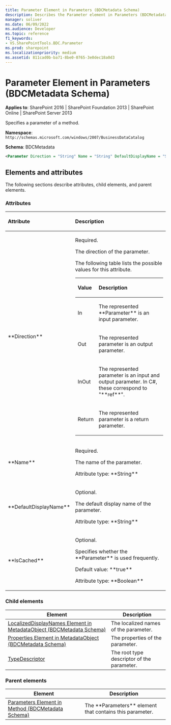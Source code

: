 ```yaml
---
title: Parameter Element in Parameters (BDCMetadata Schema)
description: Describes the Parameter element in Parameters (BDCMetadata Schema) and provides the elements and attributes.
manager: soliver
ms.date: 06/09/2022
ms.audience: Developer
ms.topic: reference
f1_keywords:
- VS.SharePointTools.BDC.Parameter
ms.prod: sharepoint
ms.localizationpriority: medium
ms.assetid: 811cad0b-ba71-8be0-0765-3e0dec18a0d3
---
```


# Parameter Element in Parameters (BDCMetadata Schema)

**Applies to**: SharePoint 2016 | SharePoint Foundation 2013 | SharePoint Online | SharePoint Server 2013

Specifies a parameter of a method.

**Namespace**: `http://schemas.microsoft.com/windows/2007/BusinessDataCatalog`

**Schema**: BDCMetadata

```XML
<Parameter Direction = "String" Name = "String" DefaultDisplayName = "String" IsCached = "Boolean"> </Parameter>
```

## Elements and attributes

The following sections describe attributes, child elements, and parent elements.

### Attributes

<table>
<colgroup>
<col width="20%" />
<col width="80%" />
</colgroup>
<thead>
<tr class="header">
<th align="left"><p>Attribute</p></th>
<th align="left"><p>Description</p></th>
</tr>
</thead>
<tbody>
<tr class="odd">
<td align="left"><p>**Direction**</p></td>
<td align="left"><p>Required.</p>
<p>The direction of the parameter.</p>
<p>The following table lists the possible values for this attribute.</p>
<div class="tableSection">
<table>
<colgroup>
<col width="20%" />
<col width="80%" />
</colgroup>
<thead>
<tr class="header">
<th align="left"><p>Value</p></th>
<th align="left"><p>Description</p></th>
</tr>
</thead>
<tbody>
<tr class="odd">
<td align="left"><p>In</p></td>
<td align="left"><p>The represented **Parameter** is an input parameter.</p></td>
</tr>
<tr class="even">
<td align="left"><p>Out</p></td>
<td align="left"><p>The represented parameter is an output parameter.</p></td>
</tr>
<tr class="odd">
<td align="left"><p>InOut</p></td>
<td align="left"><p>The represented parameter is an input and output parameter. In C#, these correspond to "**ref**".</p></td>
</tr>
<tr class="even">
<td align="left"><p>Return</p></td>
<td align="left"><p>The represented parameter is a return parameter.</p></td>
</tr>
</tbody>
</table>
</div></td>
</tr>
<tr class="even">
<td align="left"><p>**Name**</p></td>
<td align="left"><p>Required.</p>
<p>The name of the parameter.</p>
<p>Attribute type: **String**</p></td>
</tr>
<tr class="odd">
<td align="left"><p>**DefaultDisplayName**</p></td>
<td align="left"><p>Optional.</p>
<p>The default display name of the parameter.</p>
<p>Attribute type: **String**</p></td>
</tr>
<tr class="even">
<td align="left"><p>**IsCached**</p></td>
<td align="left"><p>Optional.</p>
<p>Specifies whether the **Parameter** is used frequently.</p>
<p>Default value: **true**</p>
<p>Attribute type: **Boolean**</p></td>
</tr>
</tbody>
</table>

### Child elements

  
| Element | Description |
| --- | --- |
| [LocalizedDisplayNames Element in MetadataObject (BDCMetadata Schema)](localizeddisplaynames-element-in-metadataobject-bdcmetadata-schema.md) | The localized names of the parameter. |
| [Properties Element in MetadataObject (BDCMetadata Schema)](properties-element-in-metadataobject-bdcmetadata-schema.md) | The properties of the parameter. |
| [TypeDescriptor](typedescriptor-element-bdcmetadata-schema.md) | The root type descriptor of the parameter. |

### Parent elements

  
| Element | Description |
| --- | --- |
| [Parameters Element in Method (BDCMetadata Schema)](parameters-element-in-method-bdcmetadata-schema.md) | The \*\*Parameters\*\* element that contains this parameter. |








